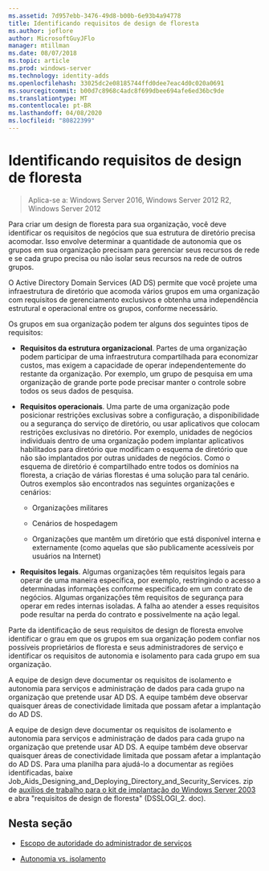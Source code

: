 ```yaml
---
ms.assetid: 7d957ebb-3476-49d8-b00b-6e93b4a94778
title: Identificando requisitos de design de floresta
ms.author: joflore
author: MicrosoftGuyJFlo
manager: mtillman
ms.date: 08/07/2018
ms.topic: article
ms.prod: windows-server
ms.technology: identity-adds
ms.openlocfilehash: 33025dc2e08185744ffd0dee7eac4d0c020a0691
ms.sourcegitcommit: b00d7c8968c4adc8f699dbee694afe6ed36bc9de
ms.translationtype: MT
ms.contentlocale: pt-BR
ms.lasthandoff: 04/08/2020
ms.locfileid: "80822399"
---
```

# <a name="identifying-forest-design-requirements"></a>Identificando requisitos de design de floresta

>Aplica-se a: Windows Server 2016, Windows Server 2012 R2, Windows Server 2012

Para criar um design de floresta para sua organização, você deve identificar os requisitos de negócios que sua estrutura de diretório precisa acomodar. Isso envolve determinar a quantidade de autonomia que os grupos em sua organização precisam para gerenciar seus recursos de rede e se cada grupo precisa ou não isolar seus recursos na rede de outros grupos.  
  
O Active Directory Domain Services (AD DS) permite que você projete uma infraestrutura de diretório que acomoda vários grupos em uma organização com requisitos de gerenciamento exclusivos e obtenha uma independência estrutural e operacional entre os grupos, conforme necessário.  
  
Os grupos em sua organização podem ter alguns dos seguintes tipos de requisitos:  
  
-   **Requisitos da estrutura organizacional**. Partes de uma organização podem participar de uma infraestrutura compartilhada para economizar custos, mas exigem a capacidade de operar independentemente do restante da organização. Por exemplo, um grupo de pesquisa em uma organização de grande porte pode precisar manter o controle sobre todos os seus dados de pesquisa.  
  
-   **Requisitos operacionais**. Uma parte de uma organização pode posicionar restrições exclusivas sobre a configuração, a disponibilidade ou a segurança do serviço de diretório, ou usar aplicativos que colocam restrições exclusivas no diretório. Por exemplo, unidades de negócios individuais dentro de uma organização podem implantar aplicativos habilitados para diretório que modificam o esquema de diretório que não são implantados por outras unidades de negócios. Como o esquema de diretório é compartilhado entre todos os domínios na floresta, a criação de várias florestas é uma solução para tal cenário. Outros exemplos são encontrados nas seguintes organizações e cenários:  
  
    -   Organizações militares  
  
    -   Cenários de hospedagem  
  
    -   Organizações que mantêm um diretório que está disponível interna e externamente (como aquelas que são publicamente acessíveis por usuários na Internet)  
  
-   **Requisitos legais**. Algumas organizações têm requisitos legais para operar de uma maneira específica, por exemplo, restringindo o acesso a determinadas informações conforme especificado em um contrato de negócios. Algumas organizações têm requisitos de segurança para operar em redes internas isoladas. A falha ao atender a esses requisitos pode resultar na perda do contrato e possivelmente na ação legal.  
  
Parte da identificação de seus requisitos de design de floresta envolve identificar o grau em que os grupos em sua organização podem confiar nos possíveis proprietários de floresta e seus administradores de serviço e identificar os requisitos de autonomia e isolamento para cada grupo em sua organização.  
  
A equipe de design deve documentar os requisitos de isolamento e autonomia para serviços e administração de dados para cada grupo na organização que pretende usar AD DS. A equipe também deve observar quaisquer áreas de conectividade limitada que possam afetar a implantação do AD DS.  
  
A equipe de design deve documentar os requisitos de isolamento e autonomia para serviços e administração de dados para cada grupo na organização que pretende usar AD DS. A equipe também deve observar quaisquer áreas de conectividade limitada que possam afetar a implantação do AD DS. Para uma planilha para ajudá-lo a documentar as regiões identificadas, baixe Job_Aids_Designing_and_Deploying_Directory_and_Security_Services. zip de [auxílios de trabalho para o kit de implantação do Windows Server 2003](https://go.microsoft.com/fwlink/?LinkID=102558) e abra "requisitos de design de floresta" (DSSLOGI_2. doc).  
  
## <a name="in-this-section"></a>Nesta seção  
  
-   [Escopo de autoridade do administrador de serviços](../../ad-ds/plan/Service-Administrator-Scope-of-Authority.md)  
  
-   [Autonomia vs. isolamento](../../ad-ds/plan/Autonomy-vs.-Isolation.md)  
